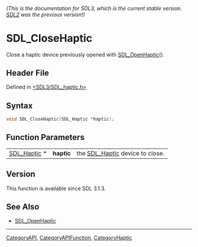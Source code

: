 ###### (This is the documentation for SDL3, which is the current stable version. [SDL2](https://wiki.libsdl.org/SDL2/) was the previous version!)
# SDL_CloseHaptic

Close a haptic device previously opened with [SDL_OpenHaptic](SDL_OpenHaptic)().

## Header File

Defined in [<SDL3/SDL_haptic.h>](https://github.com/libsdl-org/SDL/blob/main/include/SDL3/SDL_haptic.h)

## Syntax

```c
void SDL_CloseHaptic(SDL_Haptic *haptic);
```

## Function Parameters

|                            |            |                                               |
| -------------------------- | ---------- | --------------------------------------------- |
| [SDL_Haptic](SDL_Haptic) * | **haptic** | the [SDL_Haptic](SDL_Haptic) device to close. |

## Version

This function is available since SDL 3.1.3.

## See Also

- [SDL_OpenHaptic](SDL_OpenHaptic)

----
[CategoryAPI](CategoryAPI), [CategoryAPIFunction](CategoryAPIFunction), [CategoryHaptic](CategoryHaptic)

